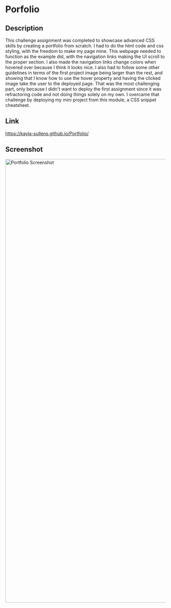 # Porfolio

## Description

This challenge assignment was completed to showcase advanced CSS skills by creating a portfolio from scratch. I had to do the html code and css styling, with the freedom to make my page mine. This webpage needed to function as the example did, with the navigation links making the UI scroll to the proper section. I also made the navigation links change colors when hovered over because I think it looks nice. I also had to follow some other guidelines in terms of the first project image being larger than the rest, and showing that I know how to use the hover property and having the clicked image take the user to the deployed page. That was the most challenging part, only because I didn't want to deploy the first assignment since it was refractoring code and not doing things solely on my own. I overcame that challenge by deploying my mini project from this module, a CSS snippet cheatsheet. 

## Link

https://kayla-sullens.github.io/Portfolio/

## Screenshot

<img width="1395" alt="Portfolio Screenshot" src="https://github.com/Kayla-Sullens/Portfolio/assets/134717855/6c2662f8-3177-44d8-a734-3632d7d0d861">

